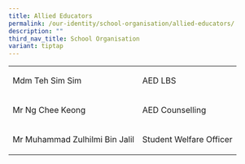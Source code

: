 ```yaml
---
title: Allied Educators
permalink: /our-identity/school-organisation/allied-educators/
description: ""
third_nav_title: School Organisation
variant: tiptap
---
```

<table style="minWidth: 50px">
<colgroup>
<col>
<col>
</colgroup>
<tbody>
<tr>
<td rowspan="1" colspan="1">
<p>Mdm Teh Sim Sim</p>
</td>
<td rowspan="1" colspan="1">
<p>AED LBS</p>
</td>
</tr>
<tr>
<td rowspan="1" colspan="1">
<p>Mr Ng Chee Keong</p>
</td>
<td rowspan="1" colspan="1">
<p>AED Counselling</p>
</td>
</tr>
<tr>
<td rowspan="1" colspan="1">
<p>Mr Muhammad Zulhilmi Bin Jalil</p>
</td>
<td rowspan="1" colspan="1">
<p>Student Welfare Officer</p>
</td>
</tr>
</tbody>
</table>
<p></p>